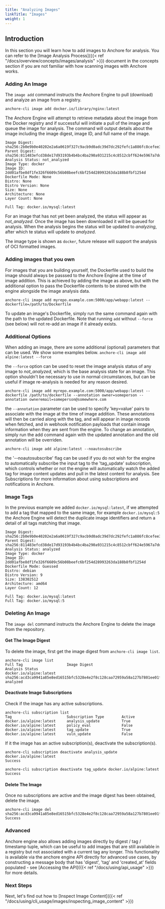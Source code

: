 ```yaml
---
title: "Analyzing Images"
linkTitle: "Images"
weight: 1
---
```


## Introduction

In this section you will learn how to add images to Anchore for analysis. You can refer to the [Image Analysis Process]({{< ref "/docs/overview/concepts/images/analysis" >}}) document in the concepts section if you are not familiar with how scanning images with Anchore works.

### Adding An Image

The `image add` command instructs the Anchore Engine to pull (download) and analyze an image from a registry.

`anchore-cli image add docker.io/library/nginx:latest`

The Anchore Engine will attempt to retrieve metadata about the image from the Docker registry and if successful will initiate a pull of the image and queue the image for analysis. The command will output details about the image including the image digest, image ID, and full name of the image.

```
Image Digest: sha256:2b0e9b0e40202e2a6a0619f327c9acb9d0adc39d7dc292fefc1a886fc8cefee3
Parent Digest: sha256:811483efcd38de17d93193b4b4bc4ba290a931215c4c8512cbff624e5967a7dd
Analysis Status: not_analyzed
Image Type: docker
Image ID: 2dd01afbe8df1fe326f6609c56b08beefc6bf254d28993263da188b8fbf1254d
Dockerfile Mode: None
Distro: None
Distro Version: None
Size: None
Architecture: None
Layer Count: None

Full Tag: docker.io/mysql:latest
```

For an image that has not yet been analyzed, the status will appear as *not_analyzed*. Once the image has been downloaded it will be queued for analysis. When the analysis begins the status will be updated to *analyzing*, after which te status will update to *analyzed*.

The image type is shown as `docker`, future release will support the analysis of OCI formatted images.

### Adding images that you own

For images that you are building yourself, the Dockerfile used to build the image should always be passsed to the Anchore Engine at the time of image addition. This is achieved by adding the image as above, but with the additional option to pass the Dockerfile contents to be stored with the engine alongside the image analysis data.

`anchore-cli image add myrepo.example.com:5000/app/webapp:latest --dockerfile=/path/to/Dockerfile`

To update an image's Dockerfile, simply run the same command again with the path to the updated Dockerfile. Note that running `add` without `--force` (see below) will not re-add an image if it already exists.

### Additional Options

When adding an image, there are some additional (optional) parameters that can be used. We show some examples below.
`anchore-cli image add alpine:latest --force`

the `--force` option can be used to reset the image analysis status of any image to *not_analyzed*, which is the base analysis state for an image. This option shouldn't be necessary to use in normal circumstances, but can be useful if image re-analysis is needed for any reason desired.

`anchore-cli image add myrepo.example.com:5000/app/webapp:latest --dockerfile /path/to/dockerfile --annotation owner=someperson --annotation owneremail=someperson@somewhere.com`

the `--annotation` parameter can be used to specify 'key=value' pairs to associate with the image at the time of image addition. These annotations will then be carried along with the tag, and will appear in image records when fetched, and in webhook notification payloads that contain image information when they are sent from the engine. To change an annotation, simply run the add command again with the updated annotation and the old annotation will be overriden.

`anchore-cli image add alpine:latest --noautosubscribe`

the '--noautosubscribe' flag can be used if you do not wish for the engine to automatically subscribe the input tag to the 'tag_update' subscription, which controls whether or not the engine will automatically watch the added tag for image content updates and pull in the latest content for analysis.  See Subscriptions for more information about using subscriptions and notifications in Anchore.

### Image Tags

In the previous example we added `docker.io/mysql:latest`, if we attempted to add a tag that mapped to the same image, for example `docker.io/mysql:5` the Anchore Engine will detect the duplicate image identifiers and return a detail of all tags matching that image.

```
Image Digest: sha256:2b0e9b0e40202e2a6a0619f327c9acb9d0adc39d7dc292fefc1a886fc8cefee3
Parent Digest: sha256:811483efcd38de17d93193b4b4bc4ba290a931215c4c8512cbff624e5967a7dd
Analysis Status: analyzed
Image Type: docker
Image ID: 2dd01afbe8df1fe326f6609c56b08beefc6bf254d28993263da188b8fbf1254d
Dockerfile Mode: Guessed
Distro: debian
Distro Version: 9
Size: 138302512
Architecture: amd64
Layer Count: 12

Full Tag: docker.io/mysql:latest
Full Tag: docker.io/mysql:5
```

### Deleting An Image

The `image del` command instructs the Anchore Engine to delete the image from the repository.

#### Get The Image Digest

To delete the image, first get the image digest from `anchore-cli image list`.

```
anchore-cli image list                                                             
Full Tag                    Image Digest                                                                Analysis Status        
docker.io/alpine:latest     sha256:acd3ca9941a85e8ed16515bfc5328e4e2f8c128caa72959a58a127b7801ee01f     analyzed        
```

#### Deactivate Image Subscriptions

Check if the image has any active subscriptions.

```
anchore-cli subscription list                                                   
Tag                         Subscription Type        Active        
docker.io/alpine:latest     analysis_update          True          
docker.io/alpine:latest     policy_eval              False         
docker.io/alpine:latest     tag_update               True          
docker.io/alpine:latest     vuln_update              False
```
If it the image has an active subscription(s), deactivate the subscription(s).

```
anchore-cli subscription deactivate analysis_update docker.io/alpine:latest
Success

anchore-cli subscription deactivate tag_update docker.io/alpine:latest
Success
```

#### Delete The Image

Once no subscriptions are active and the image digest has been obtained, delete the image.

```
anchore-cli image del sha256:acd3ca9941a85e8ed16515bfc5328e4e2f8c128caa72959a58a127b7801ee01f
Success
```

### Advanced

Anchore engine also allows adding images directly by digest / tag / timestamp tuple, which can be useful to add images that are still available in a registry but not associated with a current tag any longer.  This functionality is available via the anchore engine API directly for advanced use cases, by constructing a message body that has 'digest', 'tag' and 'created_at' fields populated - see [Accessing the API]({{< ref "/docs/using/api_usage" >}}) for more details.

### Next Steps

Next, let's find out how to [Inspect Image Content]({{< ref "/docs/using/cli_usage/images/inspecting_image_content" >}})
